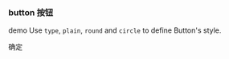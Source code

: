### button 按钮



demo Use `type`, `plain`, `round` and `circle` to define Button's style.

<y-button type="text">确定</y-button>

<basic-input></basic-input>

